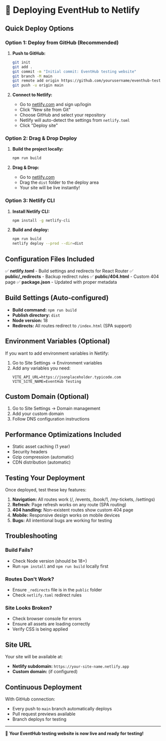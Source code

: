 # 🚀 Deploying EventHub to Netlify

## Quick Deploy Options

### Option 1: Deploy from GitHub (Recommended)

1. **Push to GitHub:**
   ```bash
   git init
   git add .
   git commit -m "Initial commit: EventHub testing website"
   git branch -M main
   git remote add origin https://github.com/yourusername/eventhub-testing.git
   git push -u origin main
   ```

2. **Connect to Netlify:**
   - Go to [netlify.com](https://netlify.com) and sign up/login
   - Click "New site from Git"
   - Choose GitHub and select your repository
   - Netlify will auto-detect the settings from `netlify.toml`
   - Click "Deploy site"

### Option 2: Drag & Drop Deploy

1. **Build the project locally:**
   ```bash
   npm run build
   ```

2. **Drag & Drop:**
   - Go to [netlify.com](https://netlify.com)
   - Drag the `dist` folder to the deploy area
   - Your site will be live instantly!

### Option 3: Netlify CLI

1. **Install Netlify CLI:**
   ```bash
   npm install -g netlify-cli
   ```

2. **Build and deploy:**
   ```bash
   npm run build
   netlify deploy --prod --dir=dist
   ```

## Configuration Files Included

✅ **netlify.toml** - Build settings and redirects for React Router
✅ **public/_redirects** - Backup redirect rules
✅ **public/404.html** - Custom 404 page
✅ **package.json** - Updated with proper metadata

## Build Settings (Auto-configured)

- **Build command:** `npm run build`
- **Publish directory:** `dist`
- **Node version:** 18
- **Redirects:** All routes redirect to `/index.html` (SPA support)

## Environment Variables (Optional)

If you want to add environment variables in Netlify:

1. Go to Site Settings → Environment variables
2. Add any variables you need:
   ```
   VITE_API_URL=https://jsonplaceholder.typicode.com
   VITE_SITE_NAME=EventHub Testing
   ```

## Custom Domain (Optional)

1. Go to Site Settings → Domain management
2. Add your custom domain
3. Follow DNS configuration instructions

## Performance Optimizations Included

- Static asset caching (1 year)
- Security headers
- Gzip compression (automatic)
- CDN distribution (automatic)

## Testing Your Deployment

Once deployed, test these key features:

1. **Navigation:** All routes work (/, /events, /book/1, /my-tickets, /settings)
2. **Refresh:** Page refresh works on any route (SPA routing)
3. **404 handling:** Non-existent routes show custom 404 page
4. **Mobile:** Responsive design works on mobile devices
5. **Bugs:** All intentional bugs are working for testing

## Troubleshooting

### Build Fails?
- Check Node version (should be 18+)
- Run `npm install` and `npm run build` locally first

### Routes Don't Work?
- Ensure `_redirects` file is in the `public` folder
- Check `netlify.toml` redirect rules

### Site Looks Broken?
- Check browser console for errors
- Ensure all assets are loading correctly
- Verify CSS is being applied

## Site URL

Your site will be available at:
- **Netlify subdomain:** `https://your-site-name.netlify.app`
- **Custom domain:** (if configured)

## Continuous Deployment

With GitHub connection:
- Every push to `main` branch automatically deploys
- Pull request previews available
- Branch deploys for testing

---

🎪 **Your EventHub testing website is now live and ready for testing!**
